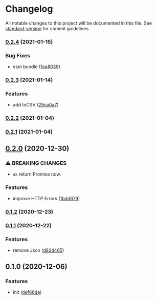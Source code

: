 # Changelog

All notable changes to this project will be documented in this file. See [standard-version](https://github.com/conventional-changelog/standard-version) for commit guidelines.

### [0.2.4](https://github.com/BlackGlory/extra-response/compare/v0.2.3...v0.2.4) (2021-01-15)


### Bug Fixes

* esm bundle ([1ea8039](https://github.com/BlackGlory/extra-response/commit/1ea8039c4db9ae24870919e50b324d7a0167d5d1))

### [0.2.3](https://github.com/BlackGlory/extra-response/compare/v0.2.2...v0.2.3) (2021-01-14)


### Features

* add toCSV ([29ca0a7](https://github.com/BlackGlory/extra-response/commit/29ca0a73ec0bebedff7d92c59f2d0f61c990420c))

### [0.2.2](https://github.com/BlackGlory/extra-response/compare/v0.2.1...v0.2.2) (2021-01-04)

### [0.2.1](https://github.com/BlackGlory/extra-response/compare/v0.2.0...v0.2.1) (2021-01-04)

## [0.2.0](https://github.com/BlackGlory/extra-response/compare/v0.1.2...v0.2.0) (2020-12-30)


### ⚠ BREAKING CHANGES

* `ok` return Promise<Response> now.

### Features

* improve HTTP Errors ([1bdd679](https://github.com/BlackGlory/extra-response/commit/1bdd679a254325cbc6b7920d68eef3772dfd074f))

### [0.1.2](https://github.com/BlackGlory/extra-response/compare/v0.1.1...v0.1.2) (2020-12-23)

### [0.1.1](https://github.com/BlackGlory/extra-response/compare/v0.1.0...v0.1.1) (2020-12-22)


### Features

* remove Json ([d82d465](https://github.com/BlackGlory/extra-response/commit/d82d465d9d4e6e3b743d04efb15bc06e22432a57))

## 0.1.0 (2020-12-06)


### Features

* init ([def66de](https://github.com/BlackGlory/extra-response/commit/def66de90dffdaa2db9ab87830a6abfef7f64a85))
